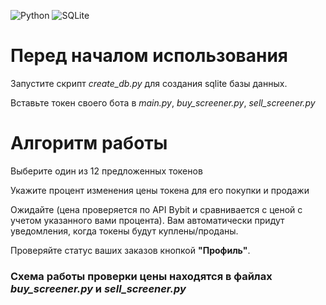 ![Python](https://img.shields.io/badge/python-3670A0?style=for-the-badge&logo=python&logoColor=ffdd54)
![SQLite](https://img.shields.io/badge/sqlite-%2307405e.svg?style=for-the-badge&logo=sqlite&logoColor=white)    

# Перед началом использования
Запустите скрипт *create_db.py* для создания sqlite базы данных.

Вставьте токен своего бота в *main.py*, *buy_screener.py*, *sell_screener.py*

# Алгоритм работы
Выберите один из 12 предложенных токенов

Укажите процент изменения цены токена для его покупки и продажи

Ожидайте (цена проверяется по API Bybit и сравнивается с ценой с учетом указанного
вами процента). Вам автоматически придут уведомления, когда токены будут куплены/проданы.

Проверяйте статус ваших заказов кнопкой **"Профиль"**.


### Схема работы проверки цены находятся в файлах *buy_screener.py* и *sell_screener.py*